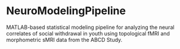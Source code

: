# NeuroModelingPipeline
MATLAB-based statistical modeling pipeline for analyzing the neural correlates of social withdrawal in youth using topological fMRI and morphometric sMRI data from the ABCD Study.
